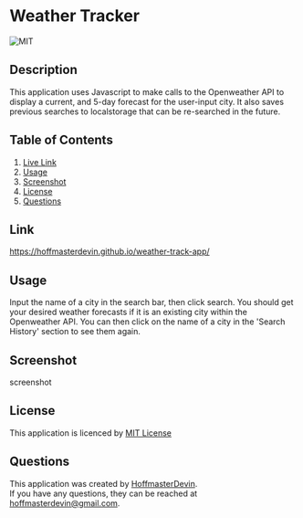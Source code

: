 # Weather Tracker
  ![MIT](https://img.shields.io/badge/license-MIT-informational)
  ## Description
  This application uses Javascript to make calls to the Openweather API to display a current, and 5-day forecast for the user-input city. It also saves previous searches to localstorage that can be re-searched in the future.
  ## Table of Contents
  1. [Live Link](#link)
  2. [Usage](#usage)
  3. [Screenshot](#screenshot)
  4. [License](#license)
  5. [Questions](#questions)
  ## Link
  https://hoffmasterdevin.github.io/weather-track-app/
  ## Usage
  Input the name of a city in the search bar, then click search. You should get your desired weather forecasts if it is an existing city within the Openweather API. You can then click on the name of a city in the 'Search History' section to see them again.
  ## Screenshot
  screenshot

  ## License
  This application is licenced by [MIT License](https://mit-license.org/)
  ## Questions
  This application was created by [HoffmasterDevin](https://github.com/HoffmasterDevin). <br>
  If you have any questions, they can be reached at hoffmasterdevin@gmail.com.
  
